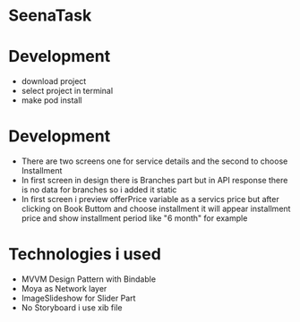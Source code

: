 # SeenaTask

# Development 
- download project
- select project in terminal
- make pod install

# Development 
 - There are two screens one for service details and the second to choose Installment
 - In first screen in design there is Branches part but in API response there is no data for branches so i added it static 
 - In first screen i preview offerPrice variable as a servics price but after clicking on Book Buttom and choose installment it will appear installment price and show installment period like "6 month" for example

# Technologies i used 
- MVVM Design Pattern with Bindable
- Moya as Network layer
- ImageSlideshow for Slider Part
- No Storyboard i use xib file 

